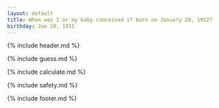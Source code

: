 ```yaml
---
layout: default
title: When was I or my baby conceived if born on January 20, 1912?
birthday: Jan 20, 1912
---
```


{% include header.md %}

{% include guess.md %}

{% include calculate.md %}

{% include safety.md %}

{% include footer.md %}



